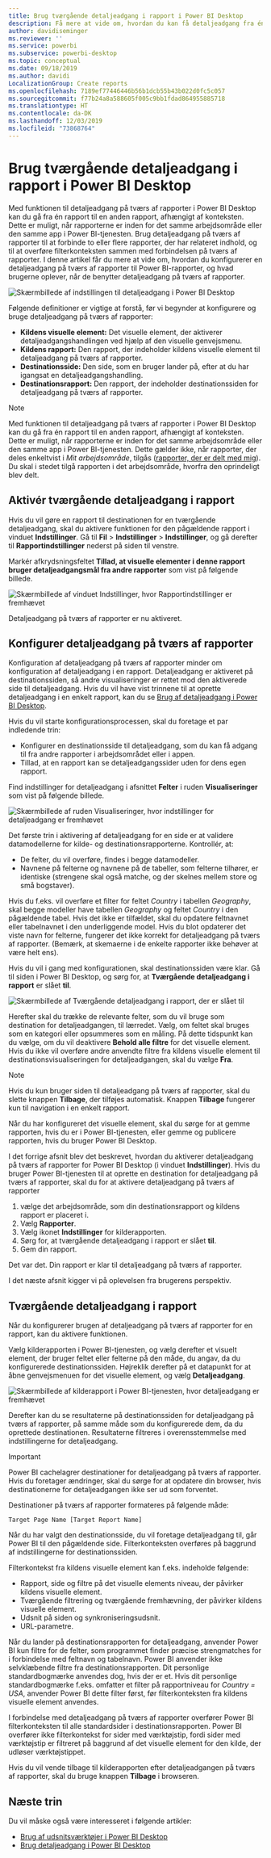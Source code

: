 ```yaml
---
title: Brug tværgående detaljeadgang i rapport i Power BI Desktop
description: Få mere at vide om, hvordan du kan få detaljeadgang fra én rapport til en anden i Power BI Desktop
author: davidiseminger
ms.reviewer: ''
ms.service: powerbi
ms.subservice: powerbi-desktop
ms.topic: conceptual
ms.date: 09/18/2019
ms.author: davidi
LocalizationGroup: Create reports
ms.openlocfilehash: 7189ef77446446b56b1dcb55b43b022d0fc5c057
ms.sourcegitcommit: f77b24a8a588605f005c9bb1fdad864955885718
ms.translationtype: HT
ms.contentlocale: da-DK
ms.lasthandoff: 12/03/2019
ms.locfileid: "73868764"
---
```

# <a name="use-cross-report-drillthrough-in-power-bi-desktop"></a>Brug tværgående detaljeadgang i rapport i Power BI Desktop

Med funktionen til detaljeadgang på tværs af rapporter i Power BI Desktop kan du gå fra én rapport til en anden rapport, afhængigt af konteksten. Dette er muligt, når rapporterne er inden for det samme arbejdsområde eller den samme app i Power BI-tjenesten. Brug detaljeadgang på tværs af rapporter til at forbinde to eller flere rapporter, der har relateret indhold, og til at overføre filterkonteksten sammen med forbindelsen på tværs af rapporter. I denne artikel får du mere at vide om, hvordan du konfigurerer en detaljeadgang på tværs af rapporter til Power BI-rapporter, og hvad brugerne oplever, når de benytter detaljeadgang på tværs af rapporter.

![Skærmbillede af indstillingen til detaljeadgang i Power BI Desktop](media/desktop-cross-report-drill-through/cross-report-drill-through-01.png)

Følgende definitioner er vigtige at forstå, før vi begynder at konfigurere og bruge detaljeadgang på tværs af rapporter:

* **Kildens visuelle element:** Det visuelle element, der aktiverer detaljeadgangshandlingen ved hjælp af den visuelle genvejsmenu.
* **Kildens rapport:** Den rapport, der indeholder kildens visuelle element til detaljeadgang på tværs af rapporter.
* **Destinationsside:** Den side, som en bruger lander på, efter at du har igangsat en detaljeadgangshandling.
* **Destinationsrapport:** Den rapport, der indeholder destinationssiden for detaljeadgang på tværs af rapporter.


> [!NOTE]
> Med funktionen til detaljeadgang på tværs af rapporter i Power BI Desktop kan du gå fra én rapport til en anden rapport, afhængigt af konteksten. Dette er muligt, når rapporterne er inden for det samme arbejdsområde eller den samme app i Power BI-tjenesten. Dette gælder ikke, når rapporter, der deles enkeltvist i *Mit arbejdsområde*, tilgås ([rapporter, der er delt med mig](service-share-dashboards.md#share-a-dashboard-or-report)). Du skal i stedet tilgå rapporten i det arbejdsområde, hvorfra den oprindeligt blev delt.


## <a name="enable-cross-report-drillthrough"></a>Aktivér tværgående detaljeadgang i rapport

Hvis du vil gøre en rapport til destinationen for en tværgående detaljeadgang, skal du aktivere funktionen for den pågældende rapport i vinduet **Indstillinger**. Gå til **Fil** > **Indstillinger** > **Indstillinger**, og gå derefter til **Rapportindstillinger** nederst på siden til venstre.

Markér afkrydsningsfeltet **Tillad, at visuelle elementer i denne rapport bruger detaljeadgangsmål fra andre rapporter** som vist på følgende billede.

![Skærmbillede af vinduet Indstillinger, hvor Rapportindstillinger er fremhævet](media/desktop-cross-report-drill-through/cross-report-drill-through-02.png)

Detaljeadgang på tværs af rapporter er nu aktiveret.

## <a name="set-up-cross-report-drillthrough"></a>Konfigurer detaljeadgang på tværs af rapporter

Konfiguration af detaljeadgang på tværs af rapporter minder om konfiguration af detaljeadgang i en rapport. Detaljeadgang er aktiveret på destinationssiden, så andre visualiseringer er rettet mod den aktiverede side til detaljeadgang. Hvis du vil have vist trinnene til at oprette detaljeadgang i en enkelt rapport, kan du se [Brug af detaljeadgang i Power BI Desktop](desktop-drillthrough.md).

Hvis du vil starte konfigurationsprocessen, skal du foretage et par indledende trin:

* Konfigurer en destinationsside til detaljeadgang, som du kan få adgang til fra andre rapporter i arbejdsområdet eller i appen.
* Tillad, at en rapport kan se detaljeadgangssider uden for dens egen rapport.

Find indstillinger for detaljeadgang i afsnittet **Felter** i ruden **Visualiseringer** som vist på følgende billede.

![Skærmbillede af ruden Visualiseringer, hvor indstillinger for detaljeadgang er fremhævet](media/desktop-cross-report-drill-through/cross-report-drill-through-03.png)

Det første trin i aktivering af detaljeadgang for en side er at validere datamodellerne for kilde- og destinationsrapporterne. Kontrollér, at: 

* De felter, du vil overføre, findes i begge datamodeller.
* Navnene på felterne og navnene på de tabeller, som felterne tilhører, er identiske (strengene skal også matche, og der skelnes mellem store og små bogstaver).

Hvis du f.eks. vil overføre et filter for feltet *Country* i tabellen *Geography*, skal begge modeller have tabellen *Geography* og feltet *Country* i den pågældende tabel. Hvis det ikke er tilfældet, skal du opdatere feltnavnet eller tabelnavnet i den underliggende model. Hvis du blot opdaterer det viste navn for felterne, fungerer det ikke korrekt for detaljeadgang på tværs af rapporter. (Bemærk, at skemaerne i de enkelte rapporter ikke behøver at være helt ens).

Hvis du vil i gang med konfigurationen, skal destinationssiden være klar. Gå til siden i Power BI Desktop, og sørg for, at **Tværgående detaljeadgang i rapport** er slået **til**. 

![Skærmbillede af Tværgående detaljeadgang i rapport, der er slået til](media/desktop-cross-report-drill-through/cross-report-drill-through-03.png)

Herefter skal du trække de relevante felter, som du vil bruge som destination for detaljeadgangen, til lærredet. Vælg, om feltet skal bruges som en kategori eller opsummeres som en måling. På dette tidspunkt kan du vælge, om du vil deaktivere **Behold alle filtre** for det visuelle element. Hvis du ikke vil overføre andre anvendte filtre fra kildens visuelle element til destinationsvisualiseringen for detaljeadgangen, skal du vælge **Fra**.

> [!NOTE]
> Hvis du kun bruger siden til detaljeadgang på tværs af rapporter, skal du slette knappen **Tilbage**, der tilføjes automatisk. Knappen **Tilbage** fungerer kun til navigation i en enkelt rapport. 

Når du har konfigureret det visuelle element, skal du sørge for at gemme rapporten, hvis du er i Power BI-tjenesten, eller gemme og publicere rapporten, hvis du bruger Power BI Desktop.

I det forrige afsnit blev det beskrevet, hvordan du aktiverer detaljeadgang på tværs af rapporter for Power BI Desktop (i vinduet **Indstillinger**). Hvis du bruger Power BI-tjenesten til at oprette en destination for detaljeadgang på tværs af rapporter, skal du for at aktivere detaljeadgang på tværs af rapporter 

1. vælge det arbejdsområde, som din destinationsrapport og kildens rapport er placeret i.
2. Vælg **Rapporter**.
3. Vælg ikonet **Indstillinger** for kilderapporten.
4. Sørg for, at tværgående detaljeadgang i rapport er slået **til**.
5. Gem din rapport.

Det var det. Din rapport er klar til detaljeadgang på tværs af rapporter. 

I det næste afsnit kigger vi på oplevelsen fra brugerens perspektiv.

## <a name="cross-report-drillthrough-experience"></a>Tværgående detaljeadgang i rapport

Når du konfigurerer brugen af detaljeadgang på tværs af rapporter for en rapport, kan du aktivere funktionen.

Vælg kilderapporten i Power BI-tjenesten, og vælg derefter et visuelt element, der bruger feltet eller felterne på den måde, du angav, da du konfigurerede destinationssiden. Højreklik derefter på et datapunkt for at åbne genvejsmenuen for det visuelle element, og vælg **Detaljeadgang**.

![Skærmbillede af kilderapport i Power BI-tjenesten, hvor detaljeadgang er fremhævet](media/desktop-cross-report-drill-through/cross-report-drill-through-01.png)

Derefter kan du se resultaterne på destinationssiden for detaljeadgang på tværs af rapporter, på samme måde som du konfigurerede dem, da du oprettede destinationen. Resultaterne filtreres i overensstemmelse med indstillingerne for detaljeadgang.

> [!IMPORTANT]
> Power BI cachelagrer destinationer for detaljeadgang på tværs af rapporter. Hvis du foretager ændringer, skal du sørge for at opdatere din browser, hvis destinationerne for detaljeadgangen ikke ser ud som forventet. 

Destinationer på tværs af rapporter formateres på følgende måde: 

`Target Page Name [Target Report Name]`

Når du har valgt den destinationsside, du vil foretage detaljeadgang til, går Power BI til den pågældende side. Filterkonteksten overføres på baggrund af indstillingerne for destinationssiden. 

Filterkontekst fra kildens visuelle element kan f.eks. indeholde følgende: 

* Rapport, side og filtre på det visuelle elements niveau, der påvirker kildens visuelle element. 
* Tværgående filtrering og tværgående fremhævning, der påvirker kildens visuelle element. 
* Udsnit på siden og synkroniseringsudsnit.
* URL-parametre.

Når du lander på destinationsrapporten for detaljeadgang, anvender Power BI kun filtre for de felter, som programmet finder præcise strengmatches for i forbindelse med feltnavn og tabelnavn. Power BI anvender ikke selvklæbende filtre fra destinationsrapporten. Dit personlige standardbogmærke anvendes dog, hvis der er et. Hvis dit personlige standardbogmærke f.eks. omfatter et filter på rapportniveau for *Country = USA*, anvender Power BI dette filter først, før filterkonteksten fra kildens visuelle element anvendes. 

I forbindelse med detaljeadgang på tværs af rapporter overfører Power BI filterkonteksten til alle standardsider i destinationsrapporten. Power BI overfører ikke filterkontekst for sider med værktøjstip, fordi sider med værktøjstip er filtreret på baggrund af det visuelle element for den kilde, der udløser værktøjstippet.

Hvis du vil vende tilbage til kilderapporten efter detaljeadgangen på tværs af rapporter, skal du bruge knappen **Tilbage** i browseren. 

## <a name="next-steps"></a>Næste trin

Du vil måske også være interesseret i følgende artikler:

* [Brug af udsnitsværktøjer i Power BI Desktop](visuals/power-bi-visualization-slicers.md)
* [Brug detaljeadgang i Power BI Desktop](desktop-drillthrough.md)

